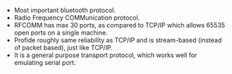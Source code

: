 * Most important bluetooth protocol.
* Radio Frequency COMMunication protocol.
* RFCOMM has max 30 ports, as compared to TCP/IP which allows 65535 open ports on a single machine.
* Profide roughly same reliability as TCP/IP and is stream-based (instead of packet based), just like TCP/IP.
* It is a general purpose transport protocol, which works well for emulating serial port.
